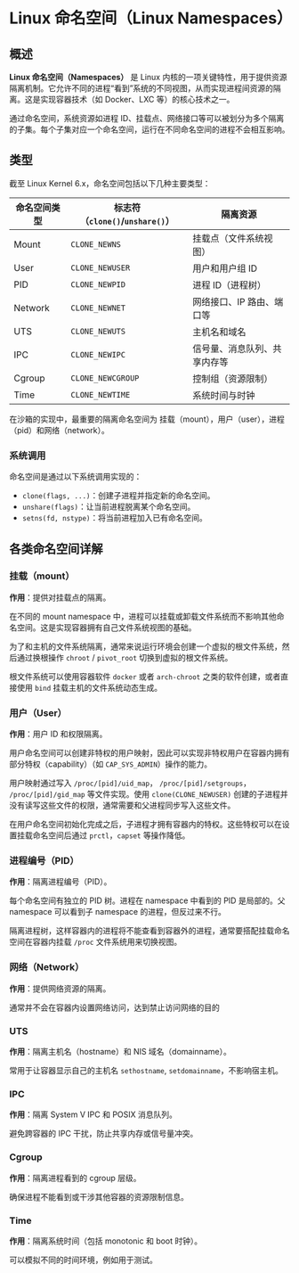# Linux 命名空间（Linux Namespaces）

## 概述

**Linux 命名空间（Namespaces）** 是 Linux 内核的一项关键特性，用于提供资源隔离机制。它允许不同的进程“看到”系统的不同视图，从而实现进程间资源的隔离。这是实现容器技术（如 Docker、LXC 等）的核心技术之一。

通过命名空间，系统资源如进程 ID、挂载点、网络接口等可以被划分为多个隔离的子集。每个子集对应一个命名空间，运行在不同命名空间的进程不会相互影响。

## 类型

截至 Linux Kernel 6.x，命名空间包括以下几种主要类型：

| 命名空间类型  | 标志符（`clone()`/`unshare()`） | 隔离资源           |
| ------- | -------------------------- | -------------- |
| Mount   | `CLONE_NEWNS`              | 挂载点（文件系统视图）    |
| User    | `CLONE_NEWUSER`            | 用户和用户组 ID      |
| PID     | `CLONE_NEWPID`             | 进程 ID（进程树）     |
| Network | `CLONE_NEWNET`             | 网络接口、IP 路由、端口等 |
| UTS     | `CLONE_NEWUTS`             | 主机名和域名         |
| IPC     | `CLONE_NEWIPC`             | 信号量、消息队列、共享内存等 |
| Cgroup  | `CLONE_NEWCGROUP`          | 控制组（资源限制）      |
| Time    | `CLONE_NEWTIME`            | 系统时间与时钟        |

在沙箱的实现中，最重要的隔离命名空间为 挂载（mount），用户（user），进程（pid）和网络（network）。

### 系统调用

命名空间是通过以下系统调用实现的：

* `clone(flags, ...)`：创建子进程并指定新的命名空间。
* `unshare(flags)`：让当前进程脱离某个命名空间。
* `setns(fd, nstype)`：将当前进程加入已有命名空间。

## 各类命名空间详解

### 挂载（mount）

**作用**：提供对挂载点的隔离。

在不同的 mount namespace 中，进程可以挂载或卸载文件系统而不影响其他命名空间。这是实现容器拥有自己文件系统视图的基础。

为了和主机的文件系统隔离，通常来说运行环境会创建一个虚拟的根文件系统，然后通过换根操作 `chroot` / `pivot_root` 切换到虚拟的根文件系统。

根文件系统可以使用容器软件 `docker` 或者 `arch-chroot` 之类的软件创建，或者直接使用 `bind` 挂载主机的文件系统动态生成。

### 用户（User）

**作用**：用户 ID 和权限隔离。

用户命名空间可以创建非特权的用户映射，因此可以实现非特权用户在容器内拥有部分特权（capability）（如 `CAP_SYS_ADMIN`）操作的能力。

用户映射通过写入 `/proc/[pid]/uid_map`， `/proc/[pid]/setgroups`， `/proc/[pid]/gid_map` 等文件实现。使用 `clone(CLONE_NEWUSER)` 创建的子进程并没有读写这些文件的权限，通常需要和父进程同步写入这些文件。

在用户命名空间初始化完成之后，子进程才拥有容器内的特权。这些特权可以在设置挂载命名空间后通过 `prctl`，`capset` 等操作降低。

### 进程编号（PID）

**作用**：隔离进程编号（PID）。

每个命名空间有独立的 PID 树。进程在 namespace 中看到的 PID 是局部的。父 namespace 可以看到子 namespace 的进程，但反过来不行。

隔离进程树，这样容器内的进程将不能查看到容器外的进程，通常要搭配挂载命名空间在容器内挂载 `/proc` 文件系统用来切换视图。

### 网络（Network）

**作用**：提供网络资源的隔离。

通常并不会在容器内设置网络访问，达到禁止访问网络的目的

### UTS

**作用**：隔离主机名（hostname）和 NIS 域名（domainname）。

常用于让容器显示自己的主机名 `sethostname`, `setdomainname`，不影响宿主机。

### IPC

**作用**：隔离 System V IPC 和 POSIX 消息队列。

避免跨容器的 IPC 干扰，防止共享内存或信号量冲突。

### Cgroup

**作用**：隔离进程看到的 cgroup 层级。

确保进程不能看到或干涉其他容器的资源限制信息。

### Time

**作用**：隔离系统时间（包括 monotonic 和 boot 时钟）。

可以模拟不同的时间环境，例如用于测试。
